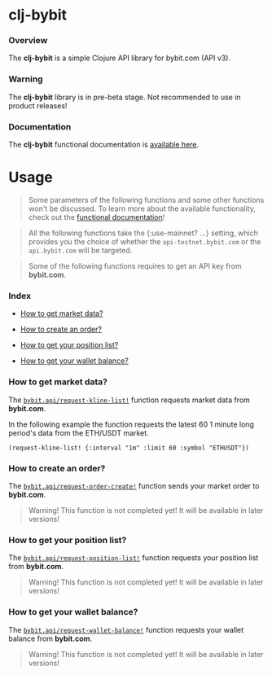 
# clj-bybit

### Overview

The <strong>clj-bybit</strong> is a simple Clojure API library for bybit.com (API v3).

### Warning

The <strong>clj-bybit</strong> library is in pre-beta stage.
Not recommended to use in product releases!

### Documentation

The <strong>clj-bybit</strong> functional documentation is [available here](documentation/COVER.md).

# Usage

> Some parameters of the following functions and some other functions won't be discussed.
  To learn more about the available functionality, check out the
  [functional documentation](documentation/COVER.md)!

> All the following functions take the {:use-mainnet? ...} setting, which provides
  you the choice of whether the `api-testnet.bybit.com` or the `api.bybit.com`
  will be targeted.

> Some of the following functions requires to get an API key from <strong>bybit.com</strong>.

### Index

- [How to get market data?](#how-to-get-market-data)

- [How to create an order?](#how-to-create-an-order)

- [How to get your position list?](#how-to-get-your-position-list)

- [How to get your wallet balance?](#how-to-get-your-wallet-balance)

### How to get market data?

The [`bybit.api/request-kline-list!`](documentation/clj/bybit/API.md#request-kline-list)
function requests market data from <strong>bybit.com</strong>.

In the following example the function requests the latest 60 1 minute long period's
data from the ETH/USDT market.

```
(request-kline-list! {:interval "1m" :limit 60 :symbol "ETHUSDT"})
```

### How to create an order?

The [`bybit.api/request-order-create!`](documentation/clj/bybit/API.md#request-order-create)
function sends your market order to <strong>bybit.com</strong>.

> Warning!
  This function is not completed yet! It will be available in later versions!

### How to get your position list?

The [`bybit.api/request-position-list!`](documentation/clj/bybit/API.md#request-position-list)
function requests your position list from <strong>bybit.com</strong>.

> Warning!
  This function is not completed yet! It will be available in later versions!

### How to get your wallet balance?

The [`bybit.api/request-wallet-balance!`](documentation/clj/bybit/API.md#request-wallet-balance)
function requests your wallet balance from <strong>bybit.com</strong>.

> Warning!
  This function is not completed yet! It will be available in later versions!
